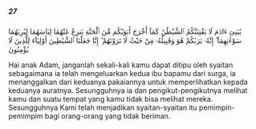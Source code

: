 ##### 27

<span class="ayah">يَٰبَنِىٓ ءَادَمَ لَا يَفْتِنَنَّكُمُ ٱلشَّيْطَٰنُ كَمَآ أَخْرَجَ أَبَوَيْكُم مِّنَ ٱلْجَنَّةِ يَنزِعُ عَنْهُمَا لِبَاسَهُمَا لِيُرِيَهُمَا سَوْءَٰتِهِمَآ ۗ إِنَّهُۥ يَرَىٰكُمْ هُوَ وَقَبِيلُهُۥ مِنْ حَيْثُ لَا تَرَوْنَهُمْ ۗ إِنَّا جَعَلْنَا ٱلشَّيَٰطِينَ أَوْلِيَآءَ لِلَّذِينَ لَا يُؤْمِنُونَ</span>

<span class="ayah_translation">Hai anak Adam, janganlah sekali-kali kamu dapat ditipu oleh syaitan sebagaimana ia telah mengeluarkan kedua ibu bapamu dari surga, ia menanggalkan dari keduanya pakaiannya untuk memperlihatkan kepada keduanya auratnya. Sesungguhnya ia dan pengikut-pengikutnya melihat kamu dan suatu tempat yang kamu tidak bisa melihat mereka. Sesungguhnya Kami telah menjadikan syaitan-syaitan itu pemimpin-pemimpim bagi orang-orang yang tidak beriman.</span>
